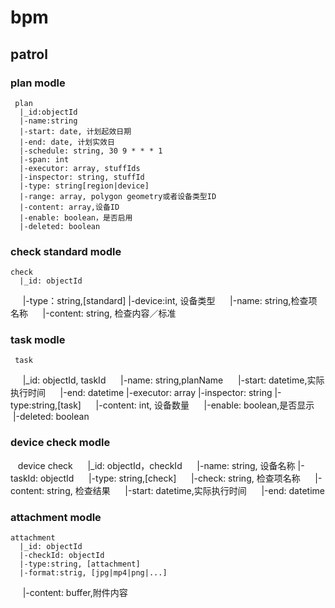 # bpm
## patrol
### plan modle
     plan
      |_id:objectId
      |-name:string
      |-start: date, 计划起效日期
      |-end: date, 计划实效日
      |-schedule: string, 30 9 * * * 1
      |-span: int
      |-executor: array, stuffIds
      |-inspector: string, stuffId
      |-type: string[region|device]
      |-range: array, polygon geometry或者设备类型ID
      |-content: array,设备ID
      |-enable: boolean，是否启用
      |-deleted: boolean

### check standard modle
    check
      |_id: objectId
      |-type：string,[standard]
      |-device:int, 设备类型
      |-name: string,检查项名称
      |-content: string, 检查内容／标准

### task modle
     task
      |_id: objectId, taskId
      |-name: string,planName
      |-start: datetime,实际执行时间
      |-end: datetime
      |-executor: array
      |-inspector: string
      |-type:string,[task]
      |-content: int, 设备数量
      |-enable: boolean,是否显示
      |-deleted: boolean

### device check modle
    device check
      |_id: objectId，checkId
      |-name: string, 设备名称
      |-taskId: objectId
      |-type: string,[check]
      |-check: string, 检查项名称
      |-content: string, 检查结果
      |-start: datetime,实际执行时间
      |-end: datetime

### attachment modle
    attachment 
      |_id: objectId
      |-checkId: objectId
      |-type:string, [attachment]
      |-format:strig, [jpg|mp4|png|...]
      |-content: buffer,附件内容
      
